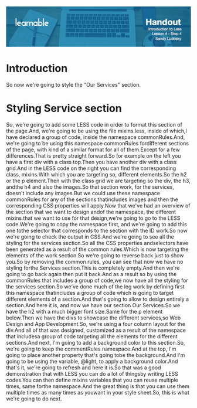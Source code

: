 ![](headers/4-4.jpg)
# Introduction

So now we're going to style the "Our Services" section.

# Styling Service section

So, we're going to add some LESS code in order to format this section of the page.And, we're going to be using the file mixins.less, inside of which,I have declared a group of code, inside the namespace commonRules.And, we're going to be using this namespace commonRules fordifferent sections of the page, with kind of a similar format for all of them.Except for a few differences.That is pretty straight forward.So for example on the left you have a first div with a class top.Then you have another div with a class grid.And in the LESS code on the right you can find the corresponding class, mixins.With which you are targeting so, different elements.So the h2 or the p element.Then with the class grid we are targeting so the div, the h3, andthe h4 and also the images.So that section work, for the services, doesn't include any images.But we could use these namespace commonRules for any of the sections thatincludes images and then the corresponding CSS properties will apply.Now that we've had an overview of the section that we want to design andof the namespace, the different mixins that we want to use for that design,we're going to go to the LESS code.We're going to copy the namespace first, and we're going to add this one tothe selector that corresponds to the section with the ID work.So now we're going to check the output in CSS.And we're going to see all the styling for the services section.So all the CSS properties andselectors have been generated as a result of the common rules.Which is now targeting the elements of the work section.So we're going to reverse back just to show you.So by removing the common rules, you can see that now we have no styling forthe Services section.This is completely empty.And then we're going to go back again then put it back.And as a result so by using the commonRules that includes a group of code,we now have all the styling for the services section.So we've done much of the leg work by defining first this namespace thatincludes a group of code which is going to target different elements of a section.And that's going to allow to design entirely a section.And here it is, and now we have our section Our Services.So we have the h2 with a much bigger font size.Same for the p element below.Then we have the divs to showcase the different services,so Web Design and App Development.So, we're using a four column layout for the div.And all of that was designed, customized as a result of the namespace that includesa group of code targeting all the elements for the different sections.And next, I'm going to add a background color to this section.So, we're going to keep the commentRules namespace.And at the top, I'm going to place another property that's going tobe the background.And I'm going to be using the variable, @light, to apply a background color.And that's it, we're going to refresh and here it is.So that was a good demonstration that with LESS you can do a lot of thingsby writing LESS codes.You can then define mixins variables that you can reuse multiple times, same forthe namespace.And the great thing is that you can use them multiple times as many times as youwant in your style sheet.So, this is what we're going to do next.